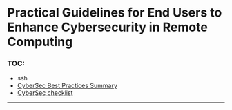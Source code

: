 # Practical Guidelines for End Users to Enhance Cybersecurity in Remote Computing

 

### TOC:
  * ssh
  * [CyberSec Best Practices Summary](summary_BP.md)
  * [CyberSec checklist](cyberSec-checklist.md)


---

